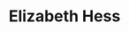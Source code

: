 ---
# Display name
title: Elizabeth Hess

# Is this the primary user of the site?
superuser: FALSE # true or false

# Role/position
role: Harvard University

social:
- icon: linkedin
  icon_pack: fab
  link: https://www.linkedin.com/in/lizhess




# Enter email to display Gravatar (if Gravatar enabled in Config)
email: 'ehess@iq.harvard.edu'

# Highlight the author in author lists? (true/false)
highlight_name: false

# Organizational groups that you belong to (for People widget)
#   Set this to `[]` or comment out if you are not using People widget.
user_groups:
- Organising Committee
---